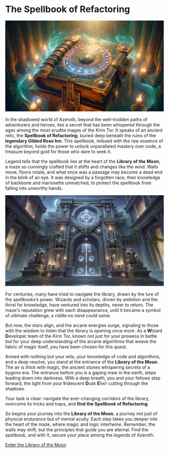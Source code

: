# The Spellbook of Refactoring

![Spellbook of Refactoring](images/spellbook-of-refactoring.png)

In the shadowed world of Azeroth, beyond the well-trodden paths of adventurers and heroes, lies a secret that has been
whispered through the ages among the most erudite mages of the Kirin Tor. It speaks of an ancient relic, the **Spellbook
of Refactoring**, buried deep beneath the ruins of the **legendary Gilded Rose Inn**. This spellbook, imbued with the
raw essence of the algorithm, holds the power to unlock unparalleled mastery over code, a treasure beyond gold for those
who dare to seek it.

Legend tells that the spellbook lies at the heart of the **Library of the Moon**, a maze so cunningly crafted that it
shifts and changes like the wind. Walls move, floors rotate, and what once was a passage may become a dead end in the
blink of an eye. It was designed by a forgotten race, their knowledge of backbone and marionette unmatched, to protect
the spellbook from falling into unworthy hands.

![Library of the Moon](./images/library-of-the-moon.png)

For centuries, many have tried to navigate the library, drawn by the lure of the spellbooks’s power. Wizards and
scholars, driven by ambition and the thirst for knowledge, have ventured into its depths, never to return. The maze's
reputation grew with each disappearance, until it became a symbol of ultimate challenge, a riddle no mind could solve.

But now, the stars align, and the arcane energies surge, signaling to those with the wisdom to listen that the library
is opening once more. As a **W**izard **D**eveloper team of the Kirin Tor, known not just for your prowess in battle but
for your deep understanding of the arcane algorithms that weave the fabric of magic itself, you have been chosen for
this quest.

Armed with nothing but your wits, your knowledge of code and algorithms, and a deep resolve, you stand at the entrance
of the **Library of the Moon**. The air is thick with magic, the ancient stones whispering secrets of a bygone era. The
entrance before you is a gaping maw in the earth, steps leading down into darkness. With a deep breath, you and your
fellows step forward, the light from your **I**ridescent **D**usk **E**lixir cutting through the shadows.

Your task is clear: navigate the ever-changing corridors of the library, overcome its tricks and traps, and **find the
Spellbook of Refactoring**.

So begins your journey into the **Library of the Moon**, a journey not just of physical endurance but of mental acuity.
Each step takes you deeper into the heart of the maze, where magic and logic intertwine. Remember, the walls may shift,
but the principles that guide you are eternal. Find the spellbook, and with it, secure your place among the legends of
Azeroth.

[Enter the Library of the Moon](02-archmage.md)

